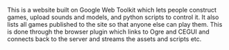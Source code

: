 This is a website built on Google Web Toolkit which lets people construct games, upload sounds and models, and python scripts to control it.  It also lists all games published to the site so that anyone else can play them.  This is done through the browser plugin which links to Ogre and CEGUI and connects back to the server and streams the assets and scripts etc.